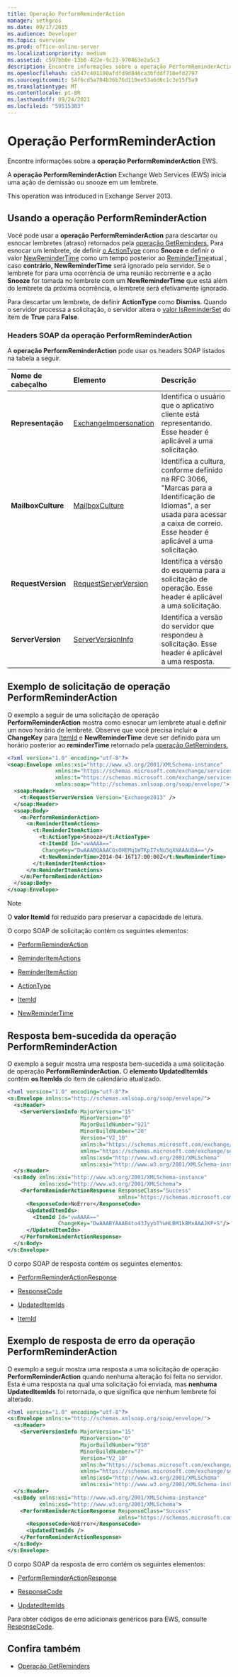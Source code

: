 ```yaml
---
title: Operação PerformReminderAction
manager: sethgros
ms.date: 09/17/2015
ms.audience: Developer
ms.topic: overview
ms.prod: office-online-server
ms.localizationpriority: medium
ms.assetid: c597bb0e-13b0-422e-9c23-970463e2a5c3
description: Encontre informações sobre a operação PerformReminderAction EWS.
ms.openlocfilehash: ca547c401100afdfd9d846ca3bfddf710efd2797
ms.sourcegitcommit: 54f6cd5a704b36b76d110ee53a6d6c1c3e15f5a9
ms.translationtype: MT
ms.contentlocale: pt-BR
ms.lasthandoff: 09/24/2021
ms.locfileid: "59515303"
---
```

# <a name="performreminderaction-operation"></a>Operação PerformReminderAction

Encontre informações sobre a **operação PerformReminderAction** EWS. 
  
A **operação PerformReminderAction** Exchange Web Services (EWS) inicia uma ação de demissão ou snooze em um lembrete. 
  
This operation was introduced in Exchange Server 2013.
  
## <a name="using-the-performreminderaction-operation"></a>Usando a operação PerformReminderAction

Você pode usar a **operação PerformReminderAction** para descartar ou esnocar lembretes (atraso) retornados pela [operação GetReminders.](getreminders-operation.md) Para esnocar um lembrete, de definir [o ActionType](actiontype-reminderactiontype.md) como **Snooze** e definir o valor [NewReminderTime](newremindertime.md) como um tempo posterior ao [ReminderTime](remindertime.md)atual , caso **contrário, NewReminderTime** será ignorado pelo servidor. Se o lembrete for para uma ocorrência de uma reunião recorrente e a ação **Snooze** for tomada no lembrete com um **NewReminderTime** que está além do lembrete da próxima ocorrência, o lembrete será efetivamente ignorado. 
  
Para descartar um lembrete, de definir **ActionType** como **Dismiss**. Quando o servidor processa a solicitação, o servidor altera o [valor IsReminderSet](isreminderset.md) do item de **True** para **False**.
  
### <a name="performreminderaction-operation-soap-headers"></a>Headers SOAP da operação PerformReminderAction

A **operação PerformReminderAction** pode usar os headers SOAP listados na tabela a seguir. 
  
|**Nome de cabeçalho**|**Elemento**|**Descrição**|
|:-----|:-----|:-----|
|**Representação** <br/> |[ExchangeImpersonation](exchangeimpersonation.md) <br/> |Identifica o usuário que o aplicativo cliente está representando. Esse header é aplicável a uma solicitação.  <br/> |
|**MailboxCulture** <br/> |[MailboxCulture](mailboxculture.md) <br/> |Identifica a cultura, conforme definido na RFC 3066, "Marcas para a Identificação de Idiomas", a ser usada para acessar a caixa de correio. Esse header é aplicável a uma solicitação.  <br/> |
|**RequestVersion** <br/> |[RequestServerVersion](requestserverversion.md) <br/> |Identifica a versão do esquema para a solicitação de operação. Esse header é aplicável a uma solicitação.  <br/> |
|**ServerVersion** <br/> |[ServerVersionInfo](serverversioninfo.md) <br/> |Identifica a versão do servidor que respondeu à solicitação. Esse header é aplicável a uma resposta.  <br/> |
   
## <a name="performreminderaction-operation-request-example"></a>Exemplo de solicitação de operação PerformReminderAction

O exemplo a seguir de uma solicitação de operação **PerformReminderAction** mostra como esnocar um lembrete atual e definir um novo horário de lembrete. Observe que você precisa incluir **o ChangeKey** para [ItemId](itemid.md) e **NewReminderTime** deve ser definido para um horário posterior ao **reminderTime** retornado pela [operação GetReminders.](getreminders-operation.md) 
  
```XML
<?xml version="1.0" encoding="utf-8"?>
<soap:Envelope xmlns:xsi="http://www.w3.org/2001/XMLSchema-instance"
               xmlns:m="https://schemas.microsoft.com/exchange/services/2006/messages"
               xmlns:t="https://schemas.microsoft.com/exchange/services/2006/types"
               xmlns:soap="http://schemas.xmlsoap.org/soap/envelope/">
  <soap:Header>
    <t:RequestServerVersion Version="Exchange2013" />
  </soap:Header>
  <soap:Body>
    <m:PerformReminderAction>
      <m:ReminderItemActions>
        <t:ReminderItemAction>
          <t:ActionType>Snooze</t:ActionType>
          <t:ItemId Id="vwAAAA=="
           ChangeKey="DwAAABQAAACOs0HEMq1WTKpI7sNu5qXNAAAUDA=="/>
          <t:NewReminderTime>2014-04-16T17:00:00Z</t:NewReminderTime>
        </t:ReminderItemAction>
      </m:ReminderItemActions>
    </m:PerformReminderAction>
  </soap:Body>
</soap:Envelope>
```

> [!NOTE]
> O **valor ItemId** foi reduzido para preservar a capacidade de leitura. 
  
O corpo SOAP de solicitação contém os seguintes elementos:
  
- [PerformReminderAction](performreminderaction.md)
    
- [ReminderItemActions](reminderitemactions.md)
    
- [ReminderItemAction](reminderitemaction.md)
    
- [ActionType](actiontype-reminderactiontype.md)
    
- [ItemId](itemid.md)
    
- [NewReminderTime](newremindertime.md)
    
## <a name="successful-performreminderaction-operation-response"></a>Resposta bem-sucedida da operação PerformReminderAction

O exemplo a seguir mostra uma resposta bem-sucedida a uma solicitação de operação **PerformReminderAction.** O **elemento UpdatedItemIds** contém **os ItemIds** do item de calendário atualizado. 
  
```XML
<?xml version="1.0" encoding="utf-8"?>
<s:Envelope xmlns:s="http://schemas.xmlsoap.org/soap/envelope/">
  <s:Header>
    <ServerVersionInfo MajorVersion="15"
                       MinorVersion="0"
                       MajorBuildNumber="921"
                       MinorBuildNumber="20"
                       Version="V2_10"
                       xmlns:h="https://schemas.microsoft.com/exchange/services/2006/types"
                       xmlns="https://schemas.microsoft.com/exchange/services/2006/types"
                       xmlns:xsd="http://www.w3.org/2001/XMLSchema"
                       xmlns:xsi="http://www.w3.org/2001/XMLSchema-instance" />
  </s:Header>
  <s:Body xmlns:xsi="http://www.w3.org/2001/XMLSchema-instance"
          xmlns:xsd="http://www.w3.org/2001/XMLSchema">
    <PerformReminderActionResponse ResponseClass="Success"
                                   xmlns="https://schemas.microsoft.com/exchange/services/2006/messages">
      <ResponseCode>NoError</ResponseCode>
      <UpdatedItemIds>
        <ItemId Id="vwAAAA=="
                ChangeKey="DwAAABYAAAB4to43JyybTYwHLBM1k8MxAAAJKP+S"/>
      </UpdatedItemIds>
    </PerformReminderActionResponse>
  </s:Body>
</s:Envelope>
```

O corpo SOAP de resposta contém os seguintes elementos:
  
- [PerformReminderActionResponse](performreminderactionresponse.md)
    
- [ResponseCode](responsecode.md)
    
- [UpdatedItemIds](updateditemids.md)
    
- [ItemId](itemid.md)
    
## <a name="performreminderaction-operation-error-response-example"></a>Exemplo de resposta de erro da operação PerformReminderAction

O exemplo a seguir mostra uma resposta a uma solicitação de operação **PerformReminderAction** quando nenhuma alteração foi feita no servidor. Esta é uma resposta na qual uma solicitação foi enviada, mas **nenhuma UpdatedItemIds** foi retornada, o que significa que nenhum lembrete foi alterado. 
  
```XML
<?xml version="1.0" encoding="utf-8"?>
<s:Envelope xmlns:s="http://schemas.xmlsoap.org/soap/envelope/">
  <s:Header>
    <ServerVersionInfo MajorVersion="15"
                       MinorVersion="0"
                       MajorBuildNumber="918"
                       MinorBuildNumber="7"
                       Version="V2_10"
                       xmlns:h="https://schemas.microsoft.com/exchange/services/2006/types"
                       xmlns="https://schemas.microsoft.com/exchange/services/2006/types"
                       xmlns:xsd="http://www.w3.org/2001/XMLSchema"
                       xmlns:xsi="http://www.w3.org/2001/XMLSchema-instance" />
  </s:Header>
  <s:Body xmlns:xsi="http://www.w3.org/2001/XMLSchema-instance"
          xmlns:xsd="http://www.w3.org/2001/XMLSchema">
    <PerformReminderActionResponse ResponseClass="Success"
                                   xmlns="https://schemas.microsoft.com/exchange/services/2006/messages">
      <ResponseCode>NoError</ResponseCode>
      <UpdatedItemIds />
    </PerformReminderActionResponse>
  </s:Body>
</s:Envelope>
```

O corpo SOAP da resposta de erro contém os seguintes elementos:
  
- [PerformReminderActionResponse](performreminderactionresponse.md)
    
- [ResponseCode](responsecode.md)
    
- [UpdatedItemIds](updateditemids.md)
    
Para obter códigos de erro adicionais genéricos para EWS, consulte [ResponseCode](responsecode.md).
  
## <a name="see-also"></a>Confira também


- [Operação GetReminders](getreminders-operation.md)
    

